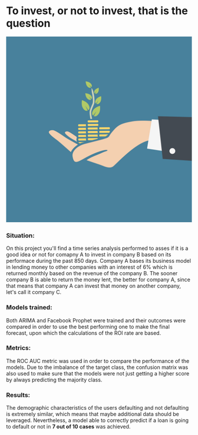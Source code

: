 # To invest, or not to invest, that is the question

![Loan](../Images/Invest.jpeg)

### Situation: 

On this project you'll find a time series analysis performed to asses if it is a good idea or not for comapny A to invest in company B based on its performace during the past 850 days. Company A bases its business model in lending money to other companies with an interest of 6% which is returned monthly based on the revenue of the company B. The sooner company B is able to return the money lent, the better for company A, since that means that company A can invest that money on another company, let's call it company C.

### Models trained:

Both ARIMA and Facebook Prophet were trained and their outcomes were compared in order to use the best performing one to make the final forecast, upon which the calculations of the ROI rate are based.

### Metrics:

The ROC AUC metric was used in order to compare the performance of the models.
Due to the imbalance of the target class, the confusion matrix was also used to make sure that the models were not just getting a higher score by always predicting the majority class.

### Results:

The demographic characteristics of the users defaulting and not defaulting is extremely similar, which means that maybe additional data should be leveraged. 
Nevertheless, a model able to correctly predict if a loan is going to default or not in **7 out of 10 cases** was achieved.
